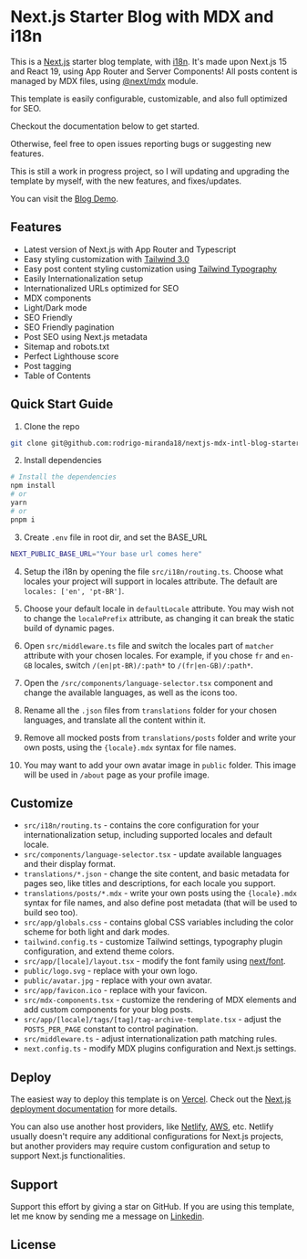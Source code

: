 # Next.js Starter Blog with MDX and i18n

This is a [Next.js](https://nextjs.org/) starter blog template, with [i18n](https://next-intl.dev/). It's made upon Next.js 15 and React 19, using App Router and Server Components! All posts content is managed by MDX files, using [@next/mdx](https://www.npmjs.com/package/@next/mdx) module.

This template is easily configurable, customizable, and also full optimized for SEO.

Checkout the documentation below to get started.

Otherwise, feel free to open issues reporting bugs or suggesting new features.

This is still a work in progress project, so I will updating and upgrading the template by myself, with the new features, and fixes/updates.

You can visit the [Blog Demo](https://nextjs-mdx-intl-blog-starter.vercel.app/).

## Features

- Latest version of Next.js with App Router and Typescript
- Easy styling customization with [Tailwind 3.0](https://tailwindcss.com/blog/tailwindcss-v3)
- Easy post content styling customization using [Tailwind Typography](https://github.com/tailwindlabs/tailwindcss-typography)
- Easily Internationalization setup
- Internationalized URLs optimized for SEO
- MDX components
- Light/Dark mode
- SEO Friendly
- SEO Friendly pagination
- Post SEO using Next.js metadata
- Sitemap and robots.txt
- Perfect Lighthouse score
- Post tagging
- Table of Contents

## Quick Start Guide

1. Clone the repo

```bash
git clone git@github.com:rodrigo-miranda18/nextjs-mdx-intl-blog-starter.git
```

2. Install dependencies

```bash
# Install the dependencies
npm install
# or 
yarn
# or 
pnpm i
```

3. Create `.env` file in root dir, and set the BASE_URL

```bash
NEXT_PUBLIC_BASE_URL="Your base url comes here"
```

4. Setup the i18n by opening the file `src/i18n/routing.ts`. Choose what locales your project will support in locales attribute. The default are `locales: ['en', 'pt-BR']`.

5. Choose your default locale in `defaultLocale` attribute. You may wish not to change the `localePrefix` attribute, as changing it can break the static build of dynamic pages.

6. Open `src/middleware.ts` file and switch the locales part of `matcher` attribute with your chosen locales. For example, if you chose `fr` and `en-GB` locales, switch `/(en|pt-BR)/:path*` to `/(fr|en-GB)/:path*`.

7. Open the `/src/components/language-selector.tsx` component and change the available languages, as well as the icons too. 

8. Rename all the `.json` files from `translations` folder for your chosen languages, and translate all the content within it.

9. Remove all mocked posts from `translations/posts` folder and write your own posts, using the `{locale}.mdx` syntax for file names.

10. You may want to add your own avatar image in `public` folder. This image will be used in `/about` page as your profile image.

## Customize

- `src/i18n/routing.ts` - contains the core configuration for your internationalization setup, including supported locales and default locale.
- `src/components/language-selector.tsx` - update available languages and their display format.
- `translations/*.json` - change the site content, and basic metadata for pages seo, like titles and descriptions, for each locale you support. 
- `translations/posts/*.mdx` - write your own posts using the `{locale}.mdx` syntax for file names, and also define post metadata (that will be used to build seo too).
- `src/app/globals.css` - contains global CSS variables including the color scheme for both light and dark modes.
- `tailwind.config.ts` - customize Tailwind settings, typography plugin configuration, and extend theme colors.
- `src/app/[locale]/layout.tsx` - modify the font family using [next/font](https://nextjs.org/docs/app/building-your-application/optimizing/fonts).
- `public/logo.svg` - replace with your own logo.
- `public/avatar.jpg` - replace with your own avatar.
- `src/app/favicon.ico` - replace with your favicon.
- `src/mdx-components.tsx` - customize the rendering of MDX elements and add custom components for your blog posts.
- `src/app/[locale]/tags/[tag]/tag-archive-template.tsx` - adjust the `POSTS_PER_PAGE` constant to control pagination.
- `src/middleware.ts` - adjust internationalization path matching rules.
- `next.config.ts` - modify MDX plugins configuration and Next.js settings.


## Deploy

The easiest way to deploy this template is on [Vercel](https://vercel.com/). Check out the [Next.js deployment documentation](https://nextjs.org/docs/app/building-your-application/deploying) for more details.

You can also use another host providers, like [Netlify](https://www.netlify.com/), [AWS](https://aws.amazon.com/), etc. Netlify usually doesn't require any additional configurations for Next.js projects, but another providers may require custom configuration and setup to support Next.js functionalities.

## Support

Support this effort by giving a star on GitHub. If you are using this template, let me know by sending me a message on [Linkedin](https://www.linkedin.com/in/rodrigoamiranda/).

## License

